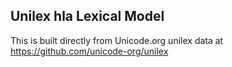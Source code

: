 Unilex hla Lexical Model
----------------------

This is built directly from Unicode.org unilex data at
https://github.com/unicode-org/unilex
